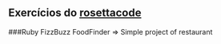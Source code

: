 ## Exercícios do [rosettacode](http://rosettacode.org/wiki/Category:Programming_Tasks)

###Ruby
        FizzBuzz
        FoodFinder => Simple project of restaurant
